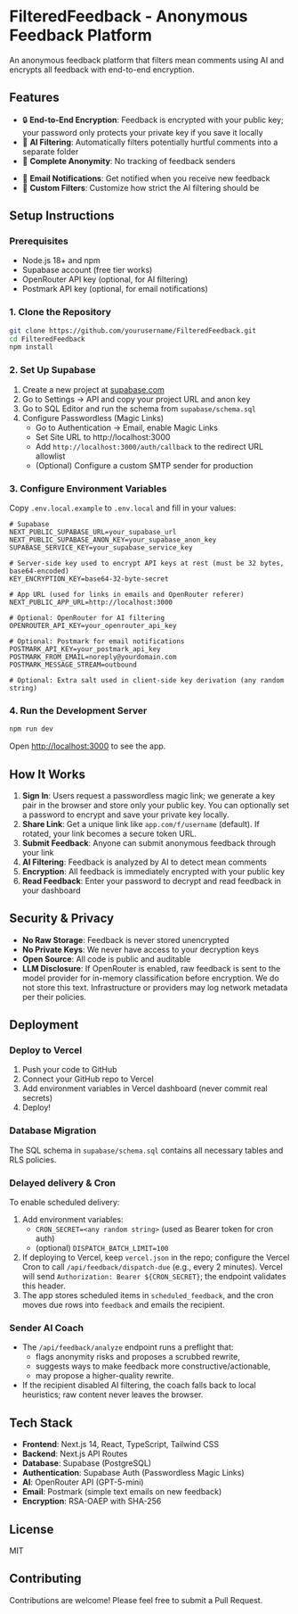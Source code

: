 # FilteredFeedback - Anonymous Feedback Platform

An anonymous feedback platform that filters mean comments using AI and encrypts all feedback with end-to-end encryption.

## Features

- 🔒 **End-to-End Encryption**: Feedback is encrypted with your public key; your password only protects your private key if you save it locally
- 🤖 **AI Filtering**: Automatically filters potentially hurtful comments into a separate folder
- 👤 **Complete Anonymity**: No tracking of feedback senders
<!-- Removed: Provable Privacy endpoints -->
- 📧 **Email Notifications**: Get notified when you receive new feedback
- 🎨 **Custom Filters**: Customize how strict the AI filtering should be

## Setup Instructions

### Prerequisites

- Node.js 18+ and npm
- Supabase account (free tier works)
- OpenRouter API key (optional, for AI filtering)
- Postmark API key (optional, for email notifications)

### 1. Clone the Repository

```bash
git clone https://github.com/yourusername/FilteredFeedback.git
cd FilteredFeedback
npm install
```

### 2. Set Up Supabase

1. Create a new project at [supabase.com](https://supabase.com)
2. Go to Settings → API and copy your project URL and anon key
3. Go to SQL Editor and run the schema from `supabase/schema.sql`
4. Configure Passwordless (Magic Links)
   - Go to Authentication → Email, enable Magic Links
   - Set Site URL to http://localhost:3000
   - Add `http://localhost:3000/auth/callback` to the redirect URL allowlist
   - (Optional) Configure a custom SMTP sender for production

### 3. Configure Environment Variables

Copy `.env.local.example` to `.env.local` and fill in your values:

```env
# Supabase
NEXT_PUBLIC_SUPABASE_URL=your_supabase_url
NEXT_PUBLIC_SUPABASE_ANON_KEY=your_supabase_anon_key
SUPABASE_SERVICE_KEY=your_supabase_service_key

# Server-side key used to encrypt API keys at rest (must be 32 bytes, base64-encoded)
KEY_ENCRYPTION_KEY=base64-32-byte-secret

# App URL (used for links in emails and OpenRouter referer)
NEXT_PUBLIC_APP_URL=http://localhost:3000

# Optional: OpenRouter for AI filtering
OPENROUTER_API_KEY=your_openrouter_api_key

# Optional: Postmark for email notifications
POSTMARK_API_KEY=your_postmark_api_key
POSTMARK_FROM_EMAIL=noreply@yourdomain.com
POSTMARK_MESSAGE_STREAM=outbound

# Optional: Extra salt used in client-side key derivation (any random string)
```

### 4. Run the Development Server

```bash
npm run dev
```

Open [http://localhost:3000](http://localhost:3000) to see the app.

## How It Works

1. **Sign In**: Users request a passwordless magic link; we generate a key pair in the browser and store only your public key. You can optionally set a password to encrypt and save your private key locally.
2. **Share Link**: Get a unique link like `app.com/f/username` (default). If rotated, your link becomes a secure token URL.
3. **Submit Feedback**: Anyone can submit anonymous feedback through your link
4. **AI Filtering**: Feedback is analyzed by AI to detect mean comments
5. **Encryption**: All feedback is immediately encrypted with your public key
6. **Read Feedback**: Enter your password to decrypt and read feedback in your dashboard

## Security & Privacy

- **No Raw Storage**: Feedback is never stored unencrypted
- **No Private Keys**: We never have access to your decryption keys
- **Open Source**: All code is public and auditable
- **LLM Disclosure**: If OpenRouter is enabled, raw feedback is sent to the model provider for in-memory classification before encryption. We do not store this text. Infrastructure or providers may log network metadata per their policies.

## Deployment

### Deploy to Vercel

1. Push your code to GitHub
2. Connect your GitHub repo to Vercel
3. Add environment variables in Vercel dashboard (never commit real secrets)
4. Deploy!

### Database Migration

The SQL schema in `supabase/schema.sql` contains all necessary tables and RLS policies.

### Delayed delivery & Cron

To enable scheduled delivery:

1. Add environment variables:
   - `CRON_SECRET=<any random string>` (used as Bearer token for cron auth)
   - (optional) `DISPATCH_BATCH_LIMIT=100`
2. If deploying to Vercel, keep `vercel.json` in the repo; configure the Vercel Cron to call `/api/feedback/dispatch-due` (e.g., every 2 minutes). Vercel will send `Authorization: Bearer ${CRON_SECRET}`; the endpoint validates this header.
3. The app stores scheduled items in `scheduled_feedback`, and the cron moves due rows into `feedback` and emails the recipient.

### Sender AI Coach

- The `/api/feedback/analyze` endpoint runs a preflight that:
  - flags anonymity risks and proposes a scrubbed rewrite,
  - suggests ways to make feedback more constructive/actionable,
  - may propose a higher-quality rewrite.
- If the recipient disabled AI filtering, the coach falls back to local heuristics; raw content never leaves the browser.

## Tech Stack

- **Frontend**: Next.js 14, React, TypeScript, Tailwind CSS
- **Backend**: Next.js API Routes
- **Database**: Supabase (PostgreSQL)
- **Authentication**: Supabase Auth (Passwordless Magic Links)
- **AI**: OpenRouter API (GPT-5-mini)
- **Email**: Postmark (simple text emails on new feedback)
- **Encryption**: RSA-OAEP with SHA-256

## License

MIT

## Contributing

Contributions are welcome! Please feel free to submit a Pull Request.
